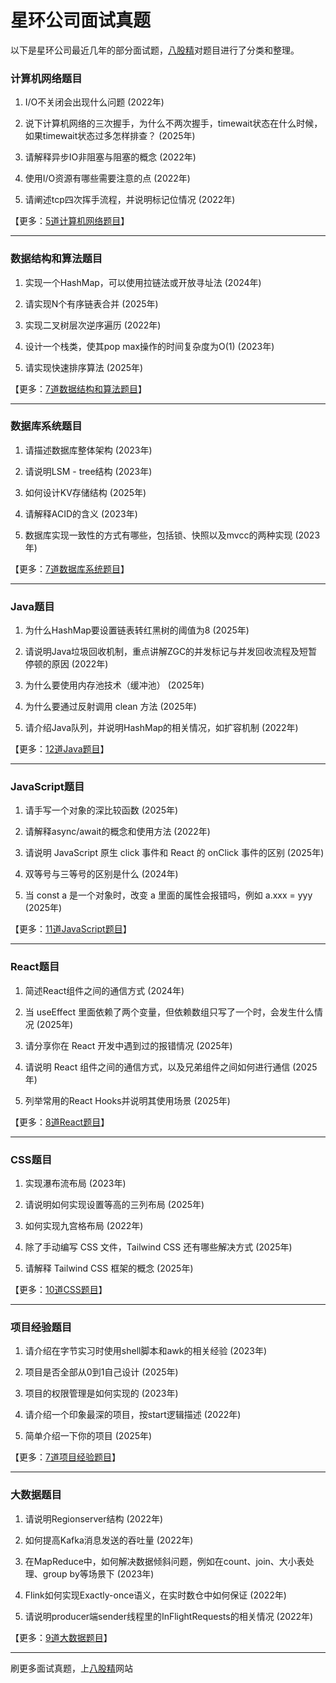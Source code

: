 # 星环公司面试真题

以下是星环公司最近几年的部分面试题，[八股精](https://www.bagujing.com)对题目进行了分类和整理。

### 计算机网络题目

1. I/O不关闭会出现什么问题 (2022年) 

2. 说下计算机网络的三次握手，为什么不两次握手，timewait状态在什么时候，如果timewait状态过多怎样排查？ (2025年) 

3. 请解释异步IO非阻塞与阻塞的概念 (2022年) 

4. 使用I/O资源有哪些需要注意的点 (2022年) 

5. 请阐述tcp四次挥手流程，并说明标记位情况 (2022年) 

【更多：[5道计算机网络题目](https://www.bagujing.com/companies)】


---

### 数据结构和算法题目

1. 实现一个HashMap，可以使用拉链法或开放寻址法 (2024年) 

2. 请实现N个有序链表合并 (2025年) 

3. 实现二叉树层次逆序遍历 (2022年) 

4. 设计一个栈类，使其pop max操作的时间复杂度为O(1) (2023年) 

5. 请实现快速排序算法 (2025年) 

【更多：[7道数据结构和算法题目](https://www.bagujing.com/companies)】


---

### 数据库系统题目

1. 请描述数据库整体架构 (2023年) 

2. 请说明LSM - tree结构 (2023年) 

3. 如何设计KV存储结构 (2025年) 

4. 请解释ACID的含义 (2023年) 

5. 数据库实现一致性的方式有哪些，包括锁、快照以及mvcc的两种实现 (2023年) 

【更多：[7道数据库系统题目](https://www.bagujing.com/companies)】


---

### Java题目

1. 为什么HashMap要设置链表转红黑树的阈值为8 (2025年) 

2. 请说明Java垃圾回收机制，重点讲解ZGC的并发标记与并发回收流程及短暂停顿的原因 (2022年) 

3. 为什么要使用内存池技术（缓冲池） (2025年) 

4. 为什么要通过反射调用 clean 方法 (2025年) 

5. 请介绍Java队列，并说明HashMap的相关情况，如扩容机制 (2022年) 

【更多：[12道Java题目](https://www.bagujing.com/companies)】


---

### JavaScript题目

1. 请手写一个对象的深比较函数 (2025年) 

2. 请解释async/await的概念和使用方法 (2022年) 

3. 请说明 JavaScript 原生 click 事件和 React 的 onClick 事件的区别 (2025年) 

4. 双等号与三等号的区别是什么 (2024年) 

5. 当 const a 是一个对象时，改变 a 里面的属性会报错吗，例如 a.xxx = yyy (2025年) 

【更多：[11道JavaScript题目](https://www.bagujing.com/companies)】


---

### React题目

1. 简述React组件之间的通信方式 (2024年) 

2. 当 useEffect 里面依赖了两个变量，但依赖数组只写了一个时，会发生什么情况 (2025年) 

3. 请分享你在 React 开发中遇到过的报错情况 (2025年) 

4. 请说明 React 组件之间的通信方式，以及兄弟组件之间如何进行通信 (2025年) 

5. 列举常用的React Hooks并说明其使用场景 (2025年) 

【更多：[8道React题目](https://www.bagujing.com/companies)】


---

### CSS题目

1. 实现瀑布流布局 (2023年) 

2. 请说明如何实现设置等高的三列布局 (2025年) 

3. 如何实现九宫格布局 (2022年) 

4. 除了手动编写 CSS 文件，Tailwind CSS 还有哪些解决方式 (2025年) 

5. 请解释 Tailwind CSS 框架的概念 (2025年) 

【更多：[10道CSS题目](https://www.bagujing.com/companies)】


---

### 项目经验题目

1. 请介绍在字节实习时使用shell脚本和awk的相关经验 (2023年) 

2. 项目是否全部从0到1自己设计 (2025年) 

3. 项目的权限管理是如何实现的 (2023年) 

4. 请介绍一个印象最深的项目，按start逻辑描述 (2022年) 

5. 简单介绍一下你的项目 (2025年) 

【更多：[7道项目经验题目](https://www.bagujing.com/companies)】


---

### 大数据题目

1. 请说明Regionserver结构 (2022年) 

2. 如何提高Kafka消息发送的吞吐量 (2022年) 

3. 在MapReduce中，如何解决数据倾斜问题，例如在count、join、大小表处理、group by等场景下 (2023年) 

4. Flink如何实现Exactly-once语义，在实时数仓中如何保证 (2022年) 

5. 请说明producer端sender线程里的InFlightRequests的相关情况 (2022年) 

【更多：[9道大数据题目](https://www.bagujing.com/companies)】


---

刷更多面试真题，上[八股精](https://www.bagujing.com)网站